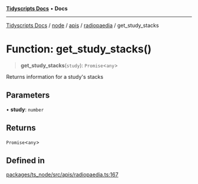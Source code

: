 [**Tidyscripts Docs**](../../../../../../../README.md) • **Docs**

***

[Tidyscripts Docs](../../../../../../../globals.md) / [node](../../../../../README.md) / [apis](../../../README.md) / [radiopaedia](../README.md) / get\_study\_stacks

# Function: get\_study\_stacks()

> **get\_study\_stacks**(`study`): `Promise`\<`any`\>

Returns information for a study's stacks

## Parameters

• **study**: `number`

## Returns

`Promise`\<`any`\>

## Defined in

[packages/ts\_node/src/apis/radiopaedia.ts:167](https://github.com/sheunaluko/tidyscripts/blob/master/packages/ts_node/src/apis/radiopaedia.ts#L167)

